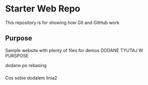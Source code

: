 # Starter Web Repo

This repository is for showing how Git and GitHub work

## Purpose

Sample website with plenty of files for demos
DODANE TYUTAJ W PURSPOSE

dodane po rebasing


###
Cos sobie dodalem 
linia2
